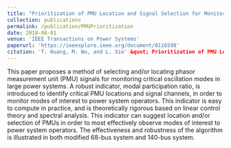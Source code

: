 ```yaml
---
title: "Prioritization of PMU Location and Signal Selection for Monitoring Critical Power System Oscillations"
collection: publications
permalink: /publication/PMUPrioritization
date: 2018-06-01
venue: 'IEEE Transactions on Power Systems'
paperurl: 'https://ieeexplore.ieee.org/document/8116598'
citation: 'T. Huang, M. Wu, and L. Xie' &quot; Prioritization of PMU Location and Signal Selection for Monitoring Critical Power System Oscillations, &quot; <i>IEEE Transactions on Power Systems<i>, vol. 33, no.4, pp. 3919-3929, July 2018.' 
---
```

This paper proposes a method of selecting and/or locating phasor measurement unit (PMU) signals for monitoring critical oscillation modes in large power systems. A robust indicator, modal participation ratio, is introduced to identify critical PMU locations and signal channels, in order to monitor modes of interest to power system operators. This indicator is easy to compute in practice, and is theoretically rigorous based on linear control theory and spectral analysis. This indicator can suggest location and/or selection of PMUs in order to most effectively observe modes of interest to power system operators. The effectiveness and robustness of the algorithm is illustrated in both modified 68-bus system and 140-bus system.
